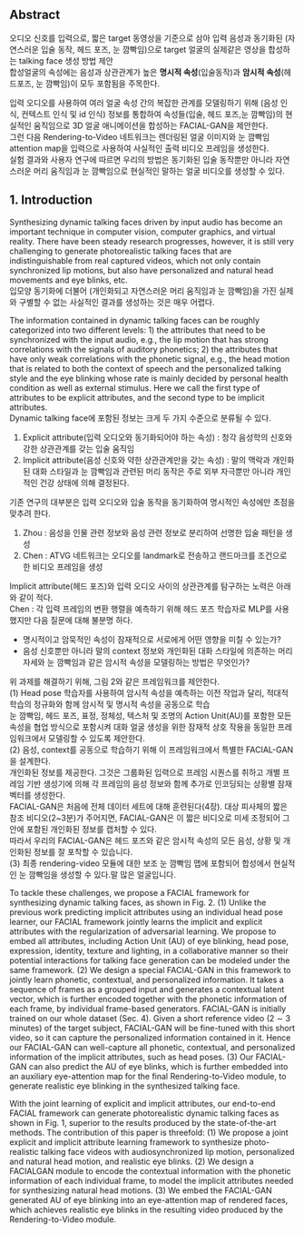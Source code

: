 ## Abstract

오디오 신호를 입력으로, 짧은 target 동영상을 기준으로 삼아 입력 음성과 동기화된 (자연스러운 입술 동작, 헤드 포즈, 눈 깜빡임)으로 target 얼굴의 실제같은 영상을 합성하는 talking face 생성 방법 제안  
합성얼굴의 속성에는 음성과 상관관계가 높은 **명시적 속성**(입술동작)과 **암시적 속성**(헤드포즈, 눈 깜빡임)이 모두 포함됨을 주목한다.  

입력 오디오를 사용하여 여러 얼굴 속성 간의 복잡한 관계를 모델링하기 위해 (음성 인식, 컨텍스트 인식 및 id 인식) 정보를 통합하여 속성들(입술, 헤드 포즈,눈 깜빡임)의 현실적인 움직임으로 3D 얼굴 애니메이션을 합성하는 FACIAL-GAN을 제안한다.  
그런 다음 Rendering-to-Video 네트워크는 렌더링된 얼굴 이미지와 눈 깜빡임 attention map을 입력으로 사용하여 사실적인 출력 비디오 프레임을 생성한다.  
실험 결과와 사용자 연구에 따르면 우리의 방법은 동기화된 입술 동작뿐만 아니라 자연스러운 머리 움직임과 눈 깜빡임으로 현실적인 말하는 얼굴 비디오를 생성할 수 있다.

## 1. Introduction

Synthesizing dynamic talking faces driven by input audio has become an important technique in computer vision, computer graphics, and virtual reality. There have been steady research progresses, however, it is still very challenging to generate photorealistic talking faces that are indistinguishable from real captured videos, which not only contain synchronized lip motions, but also have personalized and natural head movements and eye blinks, etc.   
입모양 동기화에 더불어 (개인화되고 자연스러운 머리 움직임과 눈 깜빡임)을 가진 실제와 구별할 수 없는 사실적인 결과를 생성하는 것은 매우 어렵다.  

The information contained in dynamic talking faces can be roughly categorized into two different levels: 1) the attributes that need to be synchronized with the input audio, e.g., the lip motion that has strong correlations with the signals of auditory phonetics; 2) the attributes that have only weak correlations with the phonetic signal, e.g., the head motion that is related to both the context of speech and the personalized talking style and the eye blinking whose rate is mainly decided by personal health condition as well as external stimulus. Here we call the first type of attributes to be explicit attributes, and the second type to be implicit attributes.  
Dynamic talking face에 포함된 정보는 크게 두 가지 수준으로 분류될 수 있다.  
1) Explicit attribute(입력 오디오와 동기화되어야 하는 속성) : 청각 음성학의 신호와 강한 상관관계를 갖는 입술 움직임  
2) Implicit attribute(음성 신호와 약한 상관관계만을 갖는 속성) : 말의 맥락과 개인화된 대화 스타일과 눈 깜빡임과 관련된 머리 동작은 주로 외부 자극뿐만 아니라 개인적인 건강 상태에 의해 결정된다.  

기존 연구의 대부분은 입력 오디오와 입술 동작을 동기화하여 명시적인 속성에만 초점을 맞추려 한다.  
1) Zhou : 음성을 인물 관련 정보와 음성 관련 정보로 분리하여 선명한 입술 패턴을 생성 
2) Chen : ATVG 네트워크는 오디오를 landmark로 전송하고 랜드마크를 조건으로 한 비디오 프레임을 생성  

Implicit attribute(헤드 포즈)와 입력 오디오 사이의 상관관계를 탐구하는 노력은 아래와 같이 적다.  
Chen : 각 입력 프레임의 변환 행렬을 예측하기 위해 헤드 포즈 학습자로 MLP를 사용했지만 다음 질문에 대해 불분명 하다.  
- 명시적이고 암묵적인 속성이 잠재적으로 서로에게 어떤 영향을 미칠 수 있는가?  
- 음성 신호뿐만 아니라 말의 context 정보와 개인화된 대화 스타일에 의존하는 머리 자세와 눈 깜빡임과 같은 암시적 속성을 모델링하는 방법은 무엇인가?  

위 과제를 해결하기 위해, 그림 2와 같은 프레임워크를 제안한다.  
(1) Head pose 학습자를 사용하여 암시적 속성을 예측하는 이전 작업과 달리, 적대적 학습의 정규화와 함께 암시적 및 명시적 속성을 공동으로 학습  
눈 깜빡임, 헤드 포즈, 표정, 정체성, 텍스처 및 조명의 Action Unit(AU)를 포함한 모든 속성을 협업 방식으로 포함시켜 대화 얼굴 생성을 위한 잠재적 상호 작용을 동일한 프레임워크에서 모델링할 수 있도록 제안한다.  
(2) 음성, context를 공동으로 학습하기 위해 이 프레임워크에서 특별한 FACIAL-GAN을 설계한다.  
개인화된 정보를 제공한다. 그것은 그룹화된 입력으로 프레임 시퀀스를 취하고 개별 프레임 기반 생성기에 의해 각 프레임의 음성 정보와 함께 추가로 인코딩되는 상황별 잠재 벡터를 생성한다.  
FACIAL-GAN은 처음에 전체 데이터 세트에 대해 훈련된다(4장). 대상 피사체의 짧은 참조 비디오(2~3분)가 주어지면, FACIAL-GAN은 이 짧은 비디오로 미세 조정되어 그 안에 포함된 개인화된 정보를 캡처할 수 있다.  
따라서 우리의 FACIAL-GAN은 헤드 포즈와 같은 암시적 속성의 모든 음성, 상황 및 개인화된 정보를 잘 포착할 수 있습니다.  
(3) 최종 rendering-video 모듈에 대한 보조 눈 깜빡임 맵에 포함되어 합성에서 현실적인 눈 깜빡임을 생성할 수 있다.말 많은 얼굴입니다.

To tackle these challenges, we propose a FACIAL framework for synthesizing dynamic talking faces, as shown in Fig. 2. (1) Unlike the previous work predicting implicit attributes using an individual head pose learner, our FACIAL framework jointly learns the implicit and explicit attributes with the regularization of adversarial learning. We propose to embed all attributes, including Action Unit (AU) of eye blinking, head pose, expression, identity, texture and lighting, in a collaborative manner so their potential interactions for talking face generation can be modeled under the same framework. (2) We design a special FACIAL-GAN in this framework to jointly learn phonetic, contextual, and personalized information. It takes a sequence of frames as a grouped input and generates a contextual latent vector, which is further encoded together with the phonetic information of each frame, by individual frame-based generators. FACIAL-GAN is initially trained on our whole dataset (Sec. 4). Given a short reference video (2 ∼ 3 minutes) of the target subject, FACIAL-GAN will be fine-tuned with this short video, so it can capture the personalized information contained in it. Hence our FACIAL-GAN can well-capture all phonetic, contextual, and personalized information of the implicit attributes, such as head poses. (3) Our FACIAL-GAN can also predict the AU of eye blinks, which is further embedded into an auxiliary eye-attention map for the final Rendering-to-Video module, to generate realistic eye blinking in the synthesized talking face.  

With the joint learning of explicit and implicit attributes, our end-to-end FACIAL framework can generate photorealistic dynamic talking faces as shown in Fig. 1, superior to the results produced by the state-of-the-art methods. The contribution of this paper is threefold: (1) We propose a joint explicit and implicit attribute learning framework to synthesize photo-realistic talking face videos with audiosynchronized lip motion, personalized and natural head motion, and realistic eye blinks. (2) We design a FACIALGAN module to encode the contextual information with the phonetic information of each individual frame, to model the implicit attributes needed for synthesizing natural head motions. (3) We embed the FACIAL-GAN generated AU of eye blinking into an eye-attention map of rendered faces, which achieves realistic eye blinks in the resulting video produced by the Rendering-to-Video module.
